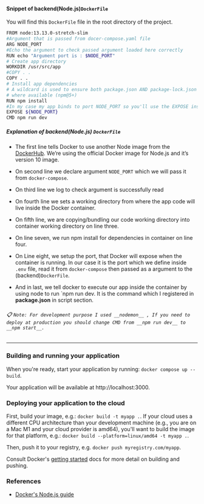 #### Snippet of backend(Node.js)`DockerFile`

You will find this `DockerFile` file in the root directory of the project.

```bash
FROM node:13.13.0-stretch-slim
#Argument that is passed from docer-compose.yaml file
ARG NODE_PORT
#Echo the argument to check passed argument loaded here correctly
RUN echo "Argument port is : $NODE_PORT"
# Create app directory
WORKDIR /usr/src/app
#COPY . .
COPY . .
# Install app dependencies
# A wildcard is used to ensure both package.json AND package-lock.json are copied
# where available (npm@5+)
RUN npm install
#In my case my app binds to port NODE_PORT so you'll use the EXPOSE instruction to have it mapped by the docker daemon:
EXPOSE ${NODE_PORT}
CMD npm run dev
```

##### Explanation of backend(Node.js) `DockerFile`

- The first line tells Docker to use another Node image from the [DockerHub](https://hub.docker.com/). We’re using the official Docker image for Node.js and it’s version 10 image.

- On second line we declare argument `NODE_PORT` which we will pass it from `docker-compose`.

- On third line we log to check argument is successfully read 

- On fourth line we sets a working directory from where the app code will live inside the Docker container.

- On fifth line, we are copying/bundling our code working directory into container working directory on line three.

- On line seven, we run npm install for dependencies in container on line four.

- On Line eight, we setup the port, that Docker will expose when the container is running. In our case it is the port which we define inside `.env` file, read it from `docker-compose` then passed as a argument to the (backend)`DockerFile`.

- And in last, we tell docker to execute our app inside the container by using node to run `npm run dev. It is the command which I registered in __package.json__ in script section.
###### :clipboard: `Note: For development purpose I used __nodemon__ , If you need to deploy at production you should change CMD from __npm run dev__ to __npm start__.`

****

### Building and running your application

When you're ready, start your application by running:
`docker compose up --build`.

Your application will be available at http://localhost:3000.

### Deploying your application to the cloud

First, build your image, e.g.: `docker build -t myapp .`.
If your cloud uses a different CPU architecture than your development
machine (e.g., you are on a Mac M1 and your cloud provider is amd64),
you'll want to build the image for that platform, e.g.:
`docker build --platform=linux/amd64 -t myapp .`.

Then, push it to your registry, e.g. `docker push myregistry.com/myapp`.

Consult Docker's [getting started](https://docs.docker.com/go/get-started-sharing/)
docs for more detail on building and pushing.

### References
* [Docker's Node.js guide](https://docs.docker.com/language/nodejs/)